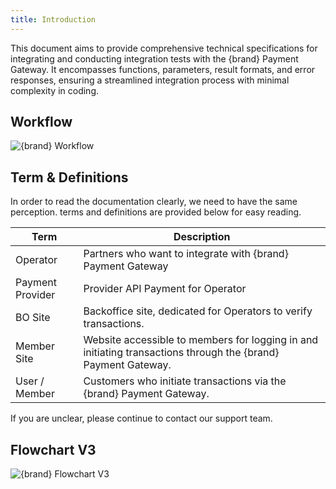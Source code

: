 ```yaml
---
title: Introduction
---
```


This document aims to provide comprehensive technical specifications for integrating and conducting integration tests with the {brand} Payment Gateway. It encompasses functions, parameters, result formats, and error responses, ensuring a streamlined integration process with minimal complexity in coding.

<x-guides />


## Workflow

![{brand} Workflow](/{name}/assets/workflow.jpg)


## Term & Definitions

In order to read the documentation clearly, we need to have the same perception. terms and definitions are provided below for easy reading.

| Term             | Description                                                                                                   |
| ---------------- | ------------------------------------------------------------------------------------------------------------- |
| Operator         | Partners who want to integrate with {brand} Payment Gateway                                                   |
| Payment Provider | Provider API Payment for Operator                                                                             |
| BO Site          | Backoffice site, dedicated for Operators to verify transactions.                                              |
| Member Site      | Website accessible to members for logging in and initiating transactions through the {brand} Payment Gateway. |
| User / Member    | Customers who initiate transactions via the {brand} Payment Gateway.                                          |

If you are unclear, please continue to contact our support team.

## Flowchart V3

![{brand} Flowchart V3](/{name}/assets/flowchart_v3.png)
